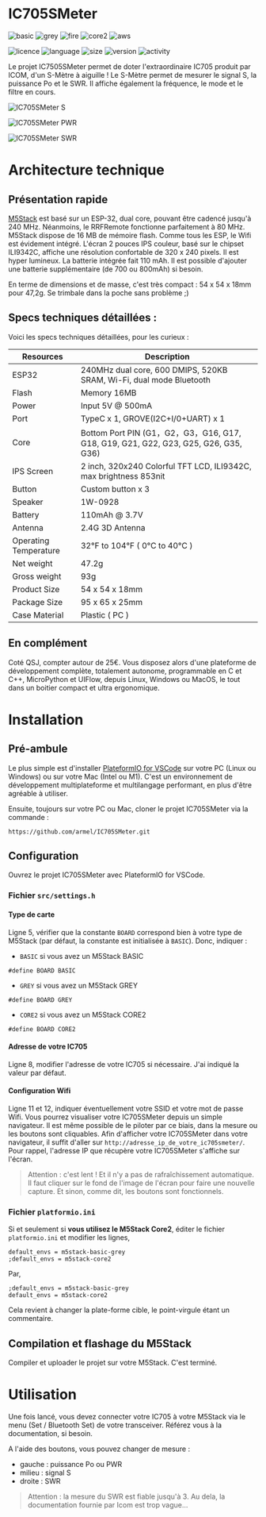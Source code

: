 # IC705SMeter
![basic](https://img.shields.io/badge/M5Stack-BASIC-blue)
![grey](https://img.shields.io/badge/M5Stack-GREY-blue)
![fire](https://img.shields.io/badge/M5Stack-FIRE-orange)
![core2](https://img.shields.io/badge/M5Stack-CORE2-green)
![aws](https://img.shields.io/badge/M5Stack-AWS-orange)

![licence](https://img.shields.io/github/license/armel/IC705SMeter)
![language](https://img.shields.io/github/languages/top/armel/IC705SMeter)
![size](https://img.shields.io/github/repo-size/armel/IC705SMeter)
![version](https://img.shields.io/github/v/release/armel/IC705SMeter)
![activity](https://img.shields.io/github/commit-activity/y/armel/IC705SMeter)


Le projet IC7505SMeter permet de doter l'extraordinaire IC705 produit par ICOM, d'un S-Mètre à aiguille !
Le S-Mètre permet de mesurer le signal S, la puissance Po et le SWR.
Il affiche également la fréquence, le mode et le filtre en cours.

![IC705SMeter S](https://github.com/armel/IC705SMeter/blob/main/img/S.png)

![IC705SMeter PWR](https://github.com/armel/IC705SMeter/blob/main/img/PWR.png)

![IC705SMeter SWR](https://github.com/armel/IC705SMeter/blob/main/img/SWR.png)

# Architecture technique

## Présentation rapide

[M5Stack](https://m5stack.com/) est basé sur un ESP-32, dual core, pouvant être cadencé jusqu'à 240 MHz.  Néanmoins, le RRFRemote fonctionne parfaitement à 80 MHz. M5Stack dispose de 16 MB de mémoire flash. Comme tous les ESP, le Wifi est évidement intégré. L'écran 2 pouces IPS couleur, basé sur le chipset ILI9342C, affiche une résolution confortable de 320 x 240 pixels. Il est hyper lumineux. La batterie intégrée fait 110 mAh. Il est possible d'ajouter une batterie supplémentaire (de 700 ou 800mAh) si besoin. 

En terme de dimensions et de masse, c'est très compact : 54 x 54 x 18mm pour 47,2g. Se trimbale dans la poche sans problème ;) 

## Specs techniques détaillées :

Voici les specs techniques détaillées, pour les curieux :

| Resources |	Description |
| --------- | ------------ |
|ESP32| 240MHz dual core, 600 DMIPS, 520KB SRAM, Wi-Fi, dual mode Bluetooth
Flash| Memory	16MB|
|Power| Input	5V @ 500mA|
|Port|	TypeC x 1, GROVE(I2C+I/0+UART) x 1|
|Core|Bottom Port	PIN (G1，G2，G3，G16, G17, G18, G19, G21, G22, G23, G25, G26, G35, G36)|
|IPS Screen|	2 inch, 320x240 Colorful TFT LCD, ILI9342C, max brightness 853nit|
|Button|	Custom button x 3|
|Speaker|	1W-0928|
|Battery|	110mAh @ 3.7V|
|Antenna|	2.4G 3D Antenna|
|Operating Temperature|	32°F to 104°F ( 0°C to 40°C )|
|Net weight|	47.2g|
|Gross weight|	93g|
|Product Size|	54 x 54 x 18mm|
|Package Size	|95 x 65 x 25mm|
|Case Material|	Plastic ( PC )|

## En complément

Coté QSJ, compter autour de 25€. Vous disposez alors d'une plateforme de développement complète, totalement autonome, programmable en C et C++, MicroPython et UIFlow, depuis Linux, Windows ou MacOS, le tout dans un boitier compact et ultra ergonomique.


# Installation

## Pré-ambule

Le plus simple est d'installer [PlateformIO for VSCode](https://platformio.org/install/ide?install=vscode) sur votre PC (Linux ou Windows) ou sur votre Mac (Intel ou M1). C'est un environnement de développement multiplateforme et multilangage performant, en plus d'être agréable à utiliser.

Ensuite, toujours sur votre PC ou Mac, cloner le projet IC705SMeter via la commande :

`https://github.com/armel/IC705SMeter.git`

## Configuration

Ouvrez le projet IC705SMeter avec PlateformIO for VSCode.

### Fichier `src/settings.h`

#### Type de carte

Ligne 5, vérifier que la constante `BOARD` correspond bien à votre type de M5Stack (par défaut, la constante est initialisée à `BASIC`). Donc, indiquer : 

- `BASIC` si vous avez un M5Stack BASIC

```
#define BOARD BASIC
```

- `GREY` si vous avez un M5Stack GREY

```
#define BOARD GREY
```

- `CORE2` si vous avez un M5Stack CORE2

```
#define BOARD CORE2
```

#### Adresse de votre IC705
Ligne 8, modifier l'adresse de votre IC705 si nécessaire. J'ai indiqué la valeur par défaut.


#### Configuration Wifi 
Ligne 11 et 12, indiquer éventuellement votre SSID et votre mot de passe Wifi. Vous pourrez visualiser votre IC705SMeter depuis un simple navigateur. Il est même possible de le piloter par ce biais, dans la mesure ou les boutons sont cliquables. Afin d'afficher votre IC705SMeter dans votre navigateur, il suffit d'aller sur `http://adresse_ip_de_votre_ic705smeter/`. Pour rappel, l'adresse IP que récupère votre IC705SMeter s'affiche sur l'écran.

> Attention : c'est lent ! Et il n'y a pas de rafraîchissement automatique. Il faut cliquer sur le fond de l'image de l'écran pour faire une nouvelle capture. Et sinon, comme dit, les boutons sont fonctionnels.

### Fichier `platformio.ini`

Si et seulement si __vous utilisez le M5Stack Core2__, éditer le fichier `platformio.ini` et modifier les lignes,

```
default_envs = m5stack-basic-grey
;default_envs = m5stack-core2
```

Par,

```
;default_envs = m5stack-basic-grey
default_envs = m5stack-core2
```

Cela revient à changer la plate-forme cible, le point-virgule étant un commentaire.

## Compilation et flashage du M5Stack

Compiler et uploader le projet sur votre M5Stack. C'est terminé.

# Utilisation

Une fois lancé, vous devez connecter votre IC705 à votre M5Stack via le menu (Set / Bluetooth Set) de votre transceiver. Référez vous à la documentation, si besoin.

A l'aide des boutons, vous pouvez changer de mesure :

- gauche : puissance Po ou PWR
- milieu : signal S
- droite : SWR

> Attention : la mesure du SWR est fiable jusqu'à 3. Au dela, la documentation fournie par Icom est trop vague...
